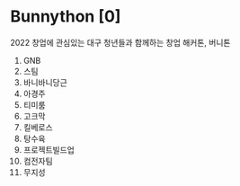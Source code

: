# Bunnython [0]
2022 창업에 관심있는 대구 청년들과 함께하는 창업 해커톤, 버니톤

1. GNB
2. 스팀
3. 바니바니당근
4. 아경주
5. 티미룸
6. 고크막
7. 킬베로스
8. 탕수육
9. 프로젝트빌드업
10. 컴전자팀
11. 무지성
